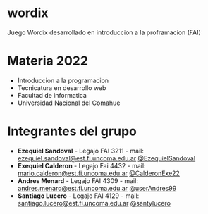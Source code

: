 # wordix
Juego Wordix desarrollado en introduccion a la proframacion (FAI) 

# Materia 2022
- Introduccion a la programacion
- Tecnicatura en desarrollo web
- Facultad de informatica
- Universidad Nacional del Comahue

# Integrantes del grupo 

- **Ezequiel Sandoval** - Legajo FAI 3211 - mail:  ezequiel.sandoval@est.fi.uncoma.edu.ar [@EzequielSandoval](https://github.com/EzequielSandoval)
- **Exequiel Calderon** - Legajo Fai 4432 - mail:  mario.calderon@est.fi.uncoma.edu.ar [@CalderonExe22](https://github.com/CalderonExe22)
- **Andres Menard** - Legajo FAI 4309 - mail: andres.menard@est.fi.uncoma.edu.ar [@userAndres99](https://githun.com/userAndres99)
- **Santiago Lucero** - Legajo FAI 4129 - mail: santiago.lucero@est.fi.uncoma.edu.ar [@santylucero](https://github.com/santylucero)